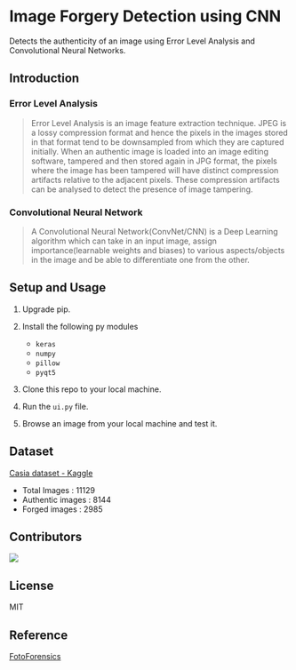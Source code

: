 # Image Forgery Detection using CNN

Detects the authenticity of an image using Error Level Analysis and Convolutional Neural Networks.

## Introduction

### Error Level Analysis
 > Error Level Analysis is an image feature extraction technique. JPEG is a lossy compression format and hence the pixels in the images stored in that format tend to be downsampled from which they are captured initially. When an authentic image is loaded into an image editing software, tampered and then stored again in JPG format, the pixels where the image has been tampered will have distinct compression artifacts relative to the adjacent pixels. These compression artifacts can be analysed to detect the presence of image tampering.  

### Convolutional Neural Network
 > A Convolutional Neural Network(ConvNet/CNN) is a Deep Learning algorithm which can take in an input image, assign importance(learnable weights and biases) to various aspects/objects in the image and be able to differentiate one from the other.

## Setup and Usage

1. Upgrade pip.
2. Install the following py modules

    * ```keras```
    * ```numpy```
    * ```pillow```
    * ```pyqt5```
3. Clone this repo to your local machine.
4. Run the ```ui.py``` file.
5. Browse an image from your local machine and test it.

## Dataset
[Casia dataset - Kaggle](https://www.kaggle.com/sophatvathana/casia-dataset)
* Total Images : 11129
* Authentic images : 8144
* Forged images : 2985

## Contributors
<a href="https://github.com/0xsp/image-forgery-detection/graphs/contributors">
  <img src="https://contrib.rocks/image?repo=0xsp/image-forgery-detection" />
</a>

## License
MIT

## Reference  
[FotoForensics](https://fotoforensics.com/)
